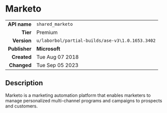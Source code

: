 # Marketo
| | |
|-:|-|
|**API name**|`shared_marketo`|
|**Tier**|Premium|
|**Version**|`u/laborbol/partial-builds/ase-v3\1.0.1653.3402`|
|**Publisher**|**Microsoft**|
|**Created**|Tue Aug 07 2018|
|**Changed**|Tue Sep 05 2023|

## Description
Marketo is a marketing automation platform that enables marketers to manage personalized multi-channel programs and campaigns to prospects and customers.
